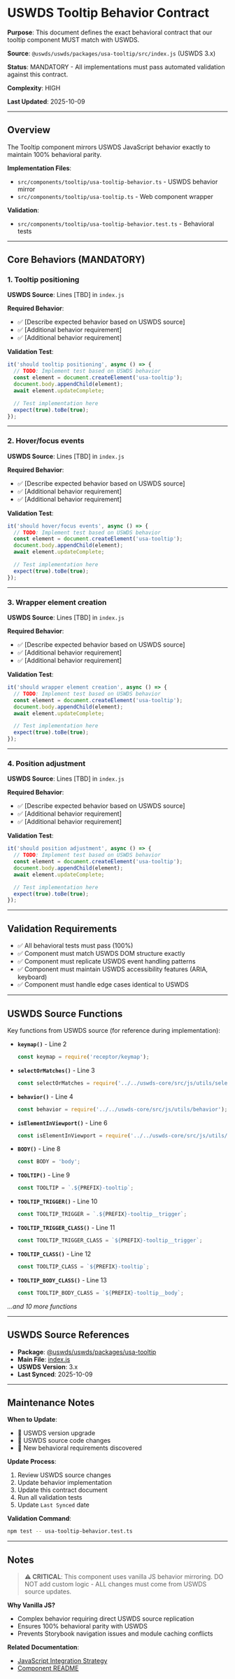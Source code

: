 # USWDS Tooltip Behavior Contract

**Purpose**: This document defines the exact behavioral contract that our tooltip component MUST match with USWDS.

**Source**: `@uswds/uswds/packages/usa-tooltip/src/index.js` (USWDS 3.x)

**Status**: MANDATORY - All implementations must pass automated validation against this contract.

**Complexity**: HIGH

**Last Updated**: 2025-10-09

---

## Overview

The Tooltip component mirrors USWDS JavaScript behavior exactly to maintain 100% behavioral parity.

**Implementation Files**:

- `src/components/tooltip/usa-tooltip-behavior.ts` - USWDS behavior mirror
- `src/components/tooltip/usa-tooltip.ts` - Web component wrapper

**Validation**:

- `src/components/tooltip/usa-tooltip-behavior.test.ts` - Behavioral tests

---

## Core Behaviors (MANDATORY)

### 1. Tooltip positioning

**USWDS Source**: Lines [TBD] in `index.js`

**Required Behavior**:

- ✅ [Describe expected behavior based on USWDS source]
- ✅ [Additional behavior requirement]
- ✅ [Additional behavior requirement]

**Validation Test**:

```typescript
it('should tooltip positioning', async () => {
  // TODO: Implement test based on USWDS behavior
  const element = document.createElement('usa-tooltip');
  document.body.appendChild(element);
  await element.updateComplete;

  // Test implementation here
  expect(true).toBe(true);
});
```

---

### 2. Hover/focus events

**USWDS Source**: Lines [TBD] in `index.js`

**Required Behavior**:

- ✅ [Describe expected behavior based on USWDS source]
- ✅ [Additional behavior requirement]
- ✅ [Additional behavior requirement]

**Validation Test**:

```typescript
it('should hover/focus events', async () => {
  // TODO: Implement test based on USWDS behavior
  const element = document.createElement('usa-tooltip');
  document.body.appendChild(element);
  await element.updateComplete;

  // Test implementation here
  expect(true).toBe(true);
});
```

---

### 3. Wrapper element creation

**USWDS Source**: Lines [TBD] in `index.js`

**Required Behavior**:

- ✅ [Describe expected behavior based on USWDS source]
- ✅ [Additional behavior requirement]
- ✅ [Additional behavior requirement]

**Validation Test**:

```typescript
it('should wrapper element creation', async () => {
  // TODO: Implement test based on USWDS behavior
  const element = document.createElement('usa-tooltip');
  document.body.appendChild(element);
  await element.updateComplete;

  // Test implementation here
  expect(true).toBe(true);
});
```

---

### 4. Position adjustment

**USWDS Source**: Lines [TBD] in `index.js`

**Required Behavior**:

- ✅ [Describe expected behavior based on USWDS source]
- ✅ [Additional behavior requirement]
- ✅ [Additional behavior requirement]

**Validation Test**:

```typescript
it('should position adjustment', async () => {
  // TODO: Implement test based on USWDS behavior
  const element = document.createElement('usa-tooltip');
  document.body.appendChild(element);
  await element.updateComplete;

  // Test implementation here
  expect(true).toBe(true);
});
```

---

## Validation Requirements

- ✅ All behavioral tests must pass (100%)
- ✅ Component must match USWDS DOM structure exactly
- ✅ Component must replicate USWDS event handling patterns
- ✅ Component must maintain USWDS accessibility features (ARIA, keyboard)
- ✅ Component must handle edge cases identical to USWDS

---

## USWDS Source Functions

Key functions from USWDS source (for reference during implementation):

- **`keymap()`** - Line 2

  ```javascript
  const keymap = require('receptor/keymap');
  ```

- **`selectOrMatches()`** - Line 3

  ```javascript
  const selectOrMatches = require('../../uswds-core/src/js/utils/select-or-matches');
  ```

- **`behavior()`** - Line 4

  ```javascript
  const behavior = require('../../uswds-core/src/js/utils/behavior');
  ```

- **`isElementInViewport()`** - Line 6

  ```javascript
  const isElementInViewport = require('../../uswds-core/src/js/utils/is-in-viewport');
  ```

- **`BODY()`** - Line 8

  ```javascript
  const BODY = 'body';
  ```

- **`TOOLTIP()`** - Line 9

  ```javascript
  const TOOLTIP = `.${PREFIX}-tooltip`;
  ```

- **`TOOLTIP_TRIGGER()`** - Line 10

  ```javascript
  const TOOLTIP_TRIGGER = `.${PREFIX}-tooltip__trigger`;
  ```

- **`TOOLTIP_TRIGGER_CLASS()`** - Line 11

  ```javascript
  const TOOLTIP_TRIGGER_CLASS = `${PREFIX}-tooltip__trigger`;
  ```

- **`TOOLTIP_CLASS()`** - Line 12

  ```javascript
  const TOOLTIP_CLASS = `${PREFIX}-tooltip`;
  ```

- **`TOOLTIP_BODY_CLASS()`** - Line 13
  ```javascript
  const TOOLTIP_BODY_CLASS = `${PREFIX}-tooltip__body`;
  ```

_...and 10 more functions_

---

## USWDS Source References

- **Package**: [@uswds/uswds/packages/usa-tooltip](https://github.com/uswds/uswds/tree/develop/packages/usa-tooltip)
- **Main File**: [index.js](https://github.com/uswds/uswds/blob/develop/packages/usa-tooltip/src/index.js)
- **USWDS Version**: 3.x
- **Last Synced**: 2025-10-09

---

## Maintenance Notes

**When to Update**:

- 🔄 USWDS version upgrade
- 🐛 USWDS source code changes
- 🧪 New behavioral requirements discovered

**Update Process**:

1. Review USWDS source changes
2. Update behavior implementation
3. Update this contract document
4. Run all validation tests
5. Update `Last Synced` date

**Validation Command**:

```bash
npm test -- usa-tooltip-behavior.test.ts
```

---

## Notes

> **⚠️ CRITICAL**: This component uses vanilla JS behavior mirroring.
> DO NOT add custom logic - ALL changes must come from USWDS source updates.

**Why Vanilla JS?**

- Complex behavior requiring direct USWDS source replication
- Ensures 100% behavioral parity with USWDS
- Prevents Storybook navigation issues and module caching conflicts

**Related Documentation**:

- [JavaScript Integration Strategy](../../../docs/JAVASCRIPT_INTEGRATION_STRATEGY.md)
- [Component README](./README.mdx)
